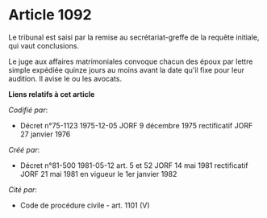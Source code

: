 # Article 1092

Le tribunal est saisi par la remise au secrétariat-greffe de la requête initiale, qui vaut conclusions.

Le juge aux affaires matrimoniales convoque chacun des époux par lettre simple expédiée quinze jours au moins avant la date
qu'il fixe pour leur audition. Il avise le ou les avocats.

**Liens relatifs à cet article**

_Codifié par_:

  - Décret n°75-1123 1975-12-05 JORF 9 décembre 1975 rectificatif JORF 27 janvier 1976

_Créé par_:

  - Décret n°81-500 1981-05-12 art. 5 et 52 JORF 14 mai 1981 rectificatif JORF 21 mai 1981 en vigueur le 1er janvier 1982

_Cité par_:

  - Code de procédure civile - art. 1101 (V)
